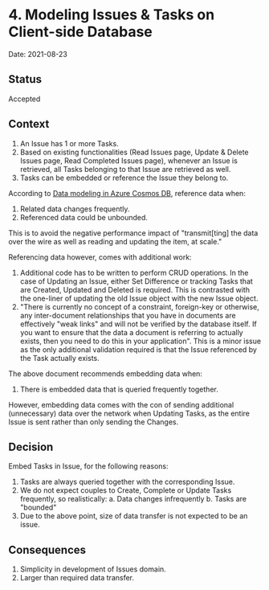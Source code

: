 # 4. Modeling Issues & Tasks on Client-side Database

Date: 2021-08-23

## Status

Accepted

## Context

1. An Issue has 1 or more Tasks.
1. Based on existing functionalities (Read Issues page, Update & Delete Issues page, Read Completed Issues page), whenever an Issue is retrieved, all Tasks belonging to that Issue are retrieved as well.
1. Tasks can be embedded or reference the Issue they belong to.

According to [Data modeling in Azure Cosmos DB](https://docs.microsoft.com/en-us/azure/cosmos-db/modeling-data), reference data when:

1. Related data changes frequently.
1. Referenced data could be unbounded.

This is to avoid the negative performance impact of "transmit\[ting\] the data over the wire as well as reading and updating the item, at scale."

Referencing data however, comes with additional work:

1. Additional code has to be written to perform CRUD operations. In the case of Updating an Issue, either Set Difference or tracking Tasks that are Created, Updated and Deleted is required. This is contrasted with the one-liner of updating the old Issue object with the new Issue object.
1. "There is currently no concept of a constraint, foreign-key or otherwise, any inter-document relationships that you have in documents are effectively "weak links" and will not be verified by the database itself. If you want to ensure that the data a document is referring to actually exists, then you need to do this in your application". This is a minor issue as the only additional validation required is that the Issue referenced by the Task actually exists.

The above document recommends embedding data when:

1. There is embedded data that is queried frequently together.

However, embedding data comes with the con of sending additional (unnecessary) data over the network when Updating Tasks, as the entire Issue is sent rather than only sending the Changes.

## Decision

Embed Tasks in Issue, for the following reasons:

1. Tasks are always queried together with the corresponding Issue.
1. We do not expect couples to Create, Complete or Update Tasks frequently, so realistically:
  a. Data changes infrequently
  b. Tasks are "bounded"
1. Due to the above point, size of data transfer is not expected to be an issue.

## Consequences

1. Simplicity in development of Issues domain.
1. Larger than required data transfer.
